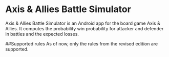 Axis & Allies Battle Simulator
============================

Axis & Allies Battle Simulator is an Android app for the board
game Axis & Allies. It computes the probability win probability
for attacker and defender in battles and the expected losses.

##Supported rules
As of now, only the rules from the revised edition are supported.
